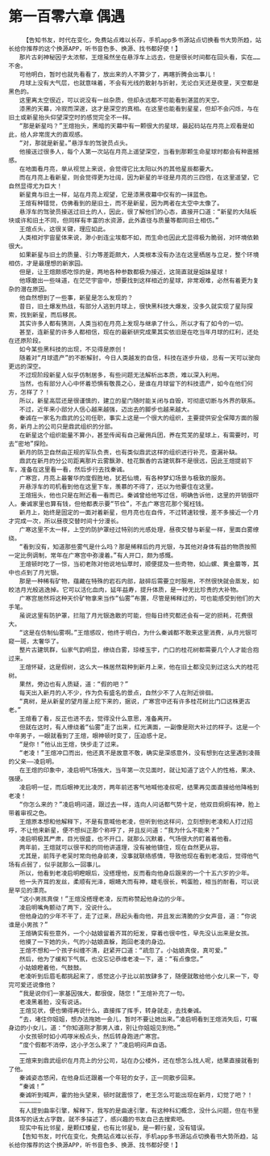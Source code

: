 # 第一百零六章 偶遇
        【告知书友，时代在变化，免费站点难以长存，手机app多书源站点切换看书大势所趋，站长给你推荐的这个换源APP，听书音色多、换源、找书都好使！】
       那片古刹神秘因子太浓郁，王煊虽然坐在悬浮车上远去，但是很长时间都在回头看，实在……不舍。
       可他明白，暂时也就先看看了，放出来的人不算少了，再瞎折腾会出事儿！
       月球上没有大气层，也就意味着，不会有光线的散射与折射，无论白天还是夜里，天空都是黑色的。
       这里离太空很近，可以说没有一丝杂质，但却永远都不可能看到湛蓝的天空。
       漆黑的天幕，冷寂而深邃，这才是深空的真相。在这里也能看到星星，但却不会闪烁，与在旧土或新星抬头仰望深空时的感觉完全不一样。
       “那是新星吗？”王煊抬头，黑暗的天幕中有一颗很大的星球，最起码站在月亮上观看是如此，给人非常庞大的直观感。
       “对，那就是新星。”悬浮车的驾驶员点头。
       他接送过很多人，每个人第一次站在月亮上遥望深空，当看到那颗生命星球时都会有种震撼感。
       在地面看月亮，单从视觉上来说，会觉得它比太阳以外的其他星辰都要大。
       而在月亮上看新星，则会觉得更为壮阔，因为新星的半径是月亮的三四倍，在这里遥望，它自然显得尤为巨大！
       新星竟与旧土一样，站在月亮上观望，它是漆黑夜幕中仅有的一抹蓝色。
       王煊有种错觉，仿佛看到的是旧土，而不是新星，因为两者在太空中太像了。
       悬浮车的驾驶员接送过旧土的人，因此，很了解他们的心态，直接开口道：“新星的大陆板块或许和旧土不同，但同样有丰富的水资源，此外直径与质量等都同旧土相仿。”
       王煊点头，这很关键，理应如此。
       人类相对宇宙星体来说，渺小到连尘埃都不如，而生命也因此尤显得极为脆弱，对环境依赖很大。
       如果新星与旧土的质量、引力等差距颇大，人类根本没有办法在这里栖居与立足，整个环境相仿，才是最理想的新家园。
       但是，让王煊颇感吃惊的是，两地各种参数都极为接近，这简直就是姐妹星球！
       他琢磨出一些味道，在茫茫宇宙中，想要找到这样相近的星球，非常艰难，必然有着更为复杂的潜在原因。
       他自然想到了一些事，新星是怎么发现的？
       昔日，旧土爆发热战，有部分人逃到月球上，很快黑科技大爆发，没多久就实现了星际探索，找到新星，而后移民。
       其实许多人都有猜测，人类当初在月亮上发现与继承了什么，所以才有了如今的一切。
       甚至，连新星的许多人都相信，现在的最新研究成果其实依旧是在吃当年月球的红利，还处在还原阶段。
       如今某些黑科技的出现，不见得是原创！
       随着对“月球遗产”的不断解封，今日人类越发的自信，科技在逐步升级，总有一天可以驶向更远的深空。
       不过现阶段新星人似乎仿制居多，有些问题无法解析出本质，难以深入利用。
       当然，也有部分人心中怀着恐惧有敬畏之心，是谁在月球留下的科技遗产，如今在他们何方，怎样了？！
       所以，新星高层还是很谨慎的，建立的星门随时能关闭与自毁，可彻底切断与外界的联系。
       不过，近年来小部分人信心越来越强，迈出去的脚步也越来越大。
       秦诚在一家名为鼎武的公司任职，事实上这是一个很大的组织，主要提供安全保障方面的服务，新月上的公司只是鼎武组织的分部。
       在新星这个组织能量不算小，甚至传闻有自己雇佣兵团，养在荒芜的星球上，有需要时，可去“密地”探险。
       新月的防卫自然由正规的军队负责，也有类似鼎武这样的组织进行补充，查漏补缺。
       鼎武在新月的分公司距离那片云雾飘渺、桂花飘香的古建筑群不是很远，因此王煊提前下车，准备在这里看一看，然后步行去找秦诚。
       广寒宫，月亮上最奢华的度假胜地，犹若仙境，有各种梦幻场景与极致的服务。
       开悬浮车的司机看到他在这里下车，羡慕的不得了，还以为他要住在这里。
       王煊摇头，他也只是在附近看一看而已。秦诚曾给他写过信，明确告诉他，这里的开销很吓人。秦诚家里也算有钱，但他都表示要“节俭”，不去广寒宫花那个冤枉钱。
       新月上，始终是固定的一面对着新星，但月亮也在自传，不过转速较慢，差不多接近一个月才完成一次，所以昼夜交替时间十分漫长。
       广寒这里不太一样，上空的防护罩经过特别的光感处理，昼夜交替与新星一样，里面白雾缭绕。
       “看到没有，知道那些雾气是什么吗？那是稀释后的月光银，与其他对身体有益的物质按照一定比例调制，常年在广寒宫中弥漫着。”有人开口，颇为感慨。
       王煊顿时吃了一惊，当初老陈对他说地仙草时，顺便提及一些奇物，如山螺、黄金蘑等，其中也点到了月光银。
       那是一种稀有矿物，蕴藏在特殊的岩石内部，敲碎后需要立时服用，不然很快就会蒸发，如皎洁月光般逃逸掉。它可以活化血肉，延年益寿，提升体质，是一种无比珍贵的大补物。
       广寒宫居然将这种天价矿物拿来当作“仙雾”布置，尽管是稀释过的，可也能感受到他们的大手笔。
       虽说这里有防护罩，拦阻了月光银逸散的可能，但每日终究都还会有一定的损耗，花费很大。
       “这是在仿制仙雾啊。”王煊感叹，他终于明白，为什么秦诚都不敢来这里消费，从月光银可窥一斑，太奢华了。
       整片古建筑群，仙家气韵明显，缭绕白雾，琼楼玉宇，门口的桂花树都需要几个人才能合抱过来。
       王煊怀疑，这是假树，这么大一株居然栽种到新月上来，他在旧土都没见到过这么大的桂花树。
       果然，旁边也有人质疑，道：“假的吧？”
       每天出入新月的人不少，作为负有盛名的景点，自然少不了人在附近徘徊。
       “真树，是从新星的望月崖上挖下来的，据说，广寒宫中还有许多桂花树比门口这株更古老。”
       王煊看了看，反正也进不去，觉得没什么意思，准备离开。
       但就在这时，有人缭绕着“仙雾”走了出来，红光满面，一副像是刚大补过的样子。这是一个中年男子，一眼就看到了王煊，眼神顿时变了，压迫感十足。
       “是你！”他认出王煊，快步走了过来。
       “老凌！”王煊冲口而出，他还真不是故意不敬，确实是深感意外，没有想到在这里遇到凌薇的父亲——凌启明。
       在王煊的印象中，凌启明气场强大，当年第一次见面时，就让知道了这个人的性格，果决、强硬。
       凌启明一怔，而后眼神无比凌厉，两年前还客气地喊他凌叔呢，结果再见面直接给他降格到老凌！
       “你怎么来的？”凌启明问道，跟过去一样，连向人问话都气势十足，他双目炯炯有神，脸上带着审视之色。
       王煊原本想和他解释下，不是有意喊他老凌，但听到他这样问，立刻想到老凌和人打过招呼，不让他来新星，便不想纠正那个称呼了，并且反问道：“我为什么不能来？”
       凌启明极其严肃，目光很盛，也不开口，就那么沉默着，气场很大的盯着着他看。
       两年前，王煊就可以很平和的同他讲道理，没有被他镇住，现在自然更从容。
       尤其是，前阵子老吴时常向他身前凑，没事就联络感情，导致他现在看到老凌后，觉得他气场有点弱了，似乎就那么一回事儿。
       所以，他看到老凌启明瞪眼后，没搭理他，反而看向他身后跟来的一个十五六岁的少年。
       他一头齐耳的发丝，柔顺有光泽，眼睛大而有神，睫毛很长，鸭蛋脸，相当的耐看，可以说是罕见的漂亮。
       “这小男孩真俊！”王煊没搭理老凌，反而称赞起他身边的少年。
       凌启明嘴角颤动了两下，没说什么。
       但他身边的少年不干了，走了过来，昂起头看向他，并且发出清脆的少女声音，道：“你说谁是小男孩？”
       王煊确实有些意外，一个小姑娘留着齐耳的短发，穿着也很中性，早先没认出来是女孩。
       他摸了一下她的头，气的小姑娘直躲，跑回老凌的身边。
       王煊不想和一个孩子纠缠不清，赶紧开口道：“疏忽了。小姑娘真俊，真可爱。”
       然后，他为了缓和下气氛，也没忘记恭维老凌一下，道：“有点像您。”
       小姑娘瞪着他，气鼓鼓。
       老凌听到后眉毛都挑起来了，感觉这小子比以前放肆多了，随便就敢给他小女儿来一下，夸完可爱还说像他？
       “我是说你们一家基因强大，都很俊，随您！”王煊补充了一句。
       老凌黑着脸，没有说话。
       王煊见状，便也懒得再说什么，直接挥了挥手，转身就走，去找秦诚。
       “去，堵住你姐姐，想办法拖她一会儿，暂时不要让她出来。”凌启明看到王煊消失后，叮嘱身边的小女儿，道：“你知道刚才那男人谁，别让你姐姐见到他。”
       小女孩顿时如小鸡啄米般点头，然后转身跑进广寒宫。
       “度个假都不消停，这小子怎么来了？”凌启明闷声自语。
       ……
       王煊来到鼎武组织在月亮上的分公司，站在办公楼外，还在想怎么找人呢，结果直接就看到了他。
       秦诚姿态悠闲，在他身后还跟着一个年轻的女子，正一同散步回来。
       “秦诚！”
       秦诚听到喊声，霍的抬头望来，顿时就震惊了，老王怎么可能出现在新月，幻觉了吧？！
       ——————
       有人提到曲率引擎，解释下，我写的是曲速引擎，有这种科幻概念，没什么问题，但在书里具体写的话太占字数，就不多描述了，感兴趣的书友自己去搜索吧。
       现实中有比邻星，是颗红矮星，也有比邻星b，是一颗行星，没有错误。
       【告知书友，时代在变化，免费站点难以长存，手机app多书源站点切换看书大势所趋，站长给你推荐的这个换源APP，听书音色多、换源、找书都好使！】